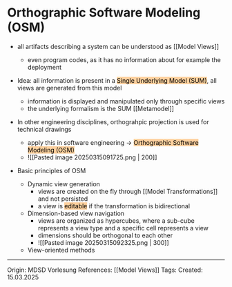 # Orthographic Software Modeling (OSM)

- all artifacts describing a system can be understood as [[Model Views]]
	- even program codes, as it has no information about for example the deployment
- Idea: all information is present in a <mark style="background: #FFB86CA6;">Single Underlying Model (SUM)</mark>, all views are generated from this model
	- information is displayed and manipulated only through specific views 
	- the underlying formalism is the SUM [[Metamodel]]


- In other engineering disciplines, orthograhpic projection is used for technical drawings
	- apply this in software engineering -> <mark style="background: #FFB86CA6;">Orthographic Software Modeling (OSM)</mark>
	- ![[Pasted image 20250315091725.png | 200]]
- Basic principles of OSM
	- Dynamic view generation
		- views are created on the fly through [[Model Transformations]] and not persisted
		- a view is <mark style="background: #FFB86CA6;">editable</mark> if the transformation is bidirectional
	- Dimension-based view navigation
		- views are organized as hypercubes, where a sub-cube represents a view type and a specific cell represents a view
		- dimensions should be orthogonal to each other
		- ![[Pasted image 20250315092325.png | 300]]
	- View-oriented methods
---

Origin: MDSD Vorlesung
References: [[Model Views]]
Tags: 
Created: 15.03.2025

